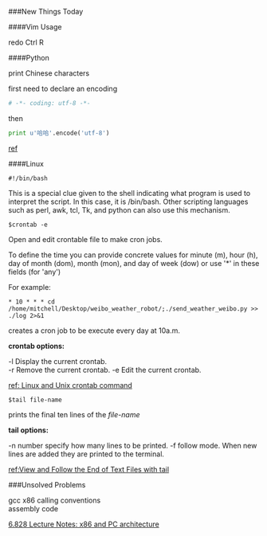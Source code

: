 ###New Things Today

####Vim Usage

redo Ctrl R


####Python

print Chinese characters

first need to declare an encoding
```python
# -*- coding: utf-8 -*-
```
then
```python
print u'哈哈'.encode('utf-8')
```
[ref](http://stackoverflow.com/questions/2688020/how-to-print-chinese-word-in-my-code-using-python)


####Linux
```shell
#!/bin/bash
```
This is a special clue given to the shell indicating what program is used to interpret the script. In this case, it is /bin/bash. Other scripting languages such as perl, awk, tcl, Tk, and python can also use this mechanism.


```
$crontab -e
```
Open and edit crontable file to make cron jobs.

To define the time you can provide concrete values for
minute (m), hour (h), day of month (dom), month (mon),
and day of week (dow) or use '*' in these fields (for 'any')

For example:  
```
* 10 * * * cd /home/mitchell/Desktop/weibo_weather_robot/;./send_weather_weibo.py >> ./log 2>&1
```
creates a cron job to be execute every day at 10a.m.

**crontab options:**

-l Display the current crontab.  
-r Remove the current crontab.
-e Edit the current crontab.

[ref: Linux and Unix crontab command](http://www.computerhope.com/unix/ucrontab.htm)

```
$tail file-name
```
prints the final ten lines of the *file-name*

**tail options:**

-n number specify how many lines to be printed.
-f follow mode. When new lines are added they are printed to the terminal.

[ref:View and Follow the End of Text Files with tail](https://www.linode.com/docs/tools-reference/tools/view-and-follow-the-end-of-text-files-with-tail)

###Unsolved Problems

gcc x86 calling conventions  
assembly code

[6.828 Lecture Notes: x86 and PC architecture](https://pdos.csail.mit.edu/6.828/2016/lec/l-x86.html)